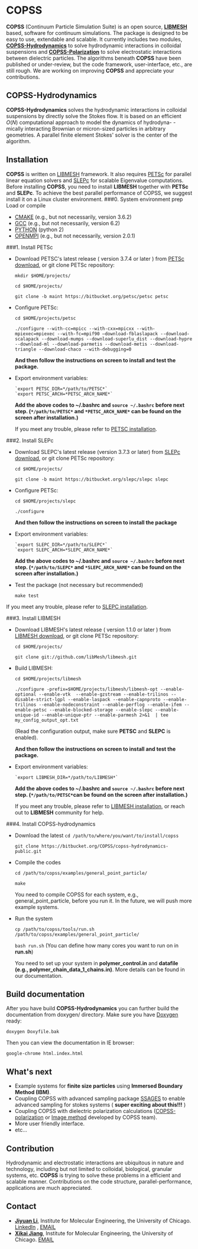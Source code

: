 **COPSS**
=============
**COPSS** (Continuum Particle Simulation Suite) is an open source,  [**LIBMESH**](http://libmesh.github.io/) based, software for continuum simulations. The package is designed to be easy to use, extendable and scalable. It currently includes two modules, [**COPSS-Hydrodynamics**](https://bitbucket.org/COPSS/copss-hydrodynamics-public.git) to solve hydrodynamic interactions in colloidal suspensions and [**COPSS-Polarization**](https://bitbucket.org/COPSS/copss-polarization-public) to solve electrostatic interactions between dielectric particles. The algorithms beneath **COPSS** have been published or under-review, but the code framework, user-interface, etc., are still rough. We are working on improving **COPSS** and appreciate your contributions.  


**COPSS-Hydrodynamics**
----------------------------

**COPSS-Hydrodynamics** solves the hydrodynamic interactions in colloidal suspensions by directly solve the Stokes flow.  It is based on an efficient $O(N)$ computational approach to model the dynamics of hydrodyna- -mically interacting Brownian or micron-sized particles in arbitrary geometries. A parallel finite element Stokes' solver is the center of the algorithm. 


**Installation**
-------------------------------------------
**COPSS** is written on [LIBMESH](http://libmesh.github.io/) framework. It also requires [PETSc](https://www.mcs.anl.gov/petsc/index.html) for parallel linear equation solvers and [SLEPc](http://slepc.upv.es/) for scalable Eigenvalue computations. Before installing **COPSS**, you need to install **LIBMESH** together with **PETSc** and **SLEPc**. To achieve the best parallel performance of COPSS, we suggest install it on a Linux cluster environment.
###0. System environment prep
Load or compile

 - [CMAKE](https://cmake.org/) (e.g., but not necessarily, version 3.6.2)
 - [GCC](https://gcc.gnu.org/) (e.g., but not necessarily, version 6.2)
 - [PYTHON](https://www.python.org/) (python 2)
 - [OPENMPI](https://www.open-mpi.org/) (e.g., but not necessarily, version 2.0.1)

###1. Install PETSc
 - Download PETSC's latest release ( version 3.7.4 or later ) from [PETSc download](https://www.mcs.anl.gov/petsc/download/index.html), or git clone PETSc repository:
	 
	 `mkdir $HOME/projects/`
	 
	 `cd $HOME/projects/`
	 
	 `git clone -b maint https://bitbucket.org/petsc/petsc petsc`
 - Configure PETSc: 
 
	 `cd $HOME/projects/petsc`
	 
	 `./configure --with-cc=mpicc --with-cxx=mpicxx --with-mpiexec=mpiexec --with-fc=mpif90 –download-fblaslapack --download-scalapack --download-mumps --download-superlu_dist --download-hypre --download-ml --download-parmetis --download-metis --download-triangle --download-chaco --with-debugging=0`
	 
	 **And then follow the instructions on screen to install and test the package.** 
 - Export environment variables:
	
	   `export PETSC_DIR=*/path/to/PETSC*`
	   `export PETSC_ARCH=*PETSC_ARCH_NAME*`
	
	  **Add the above codes to ~/.bashrc and `source ~/.bashrc` before next step. (`*/path/to/PETSC*` and `*PETSC_ARCH_NAME*` can be found on the screen after installation.)**

	If you meet any trouble, please refer to [PETSC installation](https://www.mcs.anl.gov/petsc/documentation/installation.html).
	
###2. Install SLEPc
 - Download SLEPC's latest release (version 3.7.3 or later) from [SLEPc download](http://slepc.upv.es/download/download.htm), or git clone PETSc repository:
	 
	 `cd $HOME/projects/`
	 
	 
	 `git clone -b maint https://bitbucket.org/slepc/slepc slepc`
	 
 - Configure PETSc: 
 
	 `cd $HOME/projects/slepc`
	 
	 `./configure`
	 
	 **And then follow the instructions on screen to install the package**
	  
 - Export environment variables:
	
	   `export SLEPC_DIR=*/path/to/SLEPC*`
	   `export SLEPC_ARCH=*SLEPC_ARCH_NAME*`
	
	  **Add the above codes to ~/.bashrc and `source ~/.bashrc` before next step. (`*/path/to/SLEPC*` and `*SLEPC_ARCH_NAME*` can be found on the screen after installation.)**
	  
 - Test the package (not necessary but recommended)
 
	 `make test`

If you meet any trouble, please refer to [SLEPC installation](http://slepc.upv.es/documentation/instal.htm).

###3. Install LIBMESH
 - Download LIBMESH's latest release ( version 1.1.0 or later ) from [LIBMESH download](https://github.com/libMesh/libmesh/releases), or git clone PETSc repository:
	 
	 `cd $HOME/projects/`
	 
	 `git clone git://github.com/libMesh/libmesh.git`
	 
 - Build LIBMESH: 
 
	 `cd $HOME/projects/libmesh`
	 
	 `./configure -prefix=$HOME/projects/libmesh/libmesh-opt --enable-optional --enable-vtk  --enable-gzstream --enable-trilinos --disable-strict-lgpl --enable-laspack --enable-capnproto --enable-trilinos --enable-nodeconstraint --enable-perflog --enable-ifem --enable-petsc --enable-blocked-storage --enable-slepc --enable-unique-id --enable-unique-ptr --enable-parmesh 2>&1  | tee my_config_output_opt.txt`

	(Read the configuration output, make sure **PETSC** and **SLEPC** is enabled).
	 
	 **And then follow the instructions on screen to install and test the package.** 
	 
 - Export environment variables:
	
	   `export LIBMESH_DIR=*/path/to/LIBMESH*`
	
	  **Add the above codes to ~/.bashrc and `source ~/.bashrc` before next step. (`*/path/to/PETSC*`can be found on the screen after installation.)**

	If you meet any trouble, please refer to [LIBMESH installation](https://libmesh.github.io/installation.html), or reach out to **LIBMESH** community for help.

###4. Install COPSS-hydrodynamics

 - Download the latest 
	 `cd /path/to/where/you/want/to/install/copss`

	 `git clone https://bitbucket.org/COPSS/copss-hydrodynamics-public.git`

 - Compile the codes
 
	 `cd /path/to/copss/examples/general_point_particle/` 
	 
	 `make`
	
	You need to compile COPSS for each system, e.g., general_point_particle, before you run it. In the future, we will push more example systems.

 - Run the system
 
	 `cp /path/to/copss/tools/run.sh /path/to/copss/examples/general_point_particle/` 

	`bash run.sh` (You can define how many cores you want to run on in **run.sh**)
	
	You need to set up your system in **polymer_control.in** and **datafile (e.g., polymer_chain_data_1_chains.in)**. More details can be found in our documentation.


**Build documentation**
-------------------------------------------
After you have build **COPSS-Hydrodynamics** you can further build the documentation from doxygen/ directory. Make sure you have [Doxygen](http://www.stack.nl/~dimitri/doxygen/) ready:

    doxygen Doxyfile.bak

Then you can view the documentation in IE browser:

    google-chrome html.index.html

**What's next**
-------------------------------------------

 - Example systems for **finite size particles** using **Immersed Boundary Method (IBM)**.
 - Coupling COPSS with advanced sampling package [SSAGES](https://github.com/MICCoM/SSAGES-public) to enable advanced sampling for stokes systems ( **super exciting about this!!!** )
 - Coupling COPSS with dielectric polarization calculations ([COPSS-polarization](https://bitbucket.org/COPSS/copss-polarization-public) or [Image method](http://www.sciencedirect.com/science/article/pii/S0021979716301138) developed by COPSS team).
 - More user friendly interface. 
 - etc...

**Contribution**
-------------------------------------------
Hydrodynamic and electrostatic interactions are ubiquitous in nature and technology, including but not limited to colloidal, biological, granular systems, etc. **COPSS** is trying to solve these problems in a efficient and scalable manner. Contributions on the code structure, parallel-performance, applications are much appreciated. 

**Contact**
-------------------------------------------
 

 

 - [**Jiyuan Li**](https://scholar.google.com/citations?user=XE6JtJwAAAAJ&hl=en), Institute for Molecular Engineering, the University of Chicago. [LinkedIn](https://www.linkedin.com/in/jyliuchicago/) , [EMAIL](jyli@uchicago.edu)
 - [**Xikai Jiang**](https://www.researchgate.net/profile/Xikai_Jiang), Institute for Molecular Engineering, the University of Chicago. [EMAIL](xikai@uchicago.edu)


